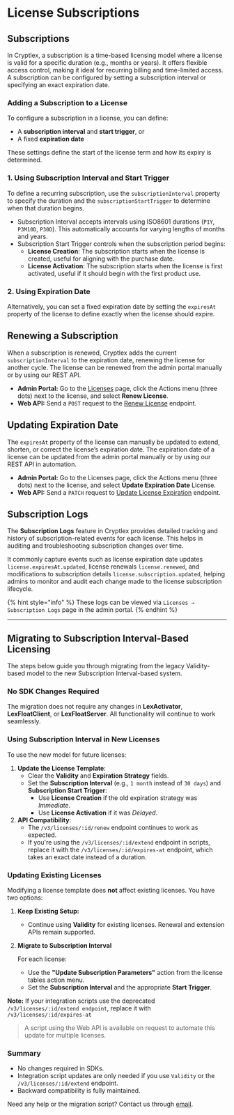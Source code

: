 # License Subscriptions

## Subscriptions

In Cryptlex, a subscription is a time-based licensing model where a license is valid for a specific duration (e.g., months or years). It offers flexible access control, making it ideal for recurring billing and time-limited access. A subscription can be configured by setting a subscription interval or specifying an exact expiration date.

### Adding a Subscription to a License

To configure a subscription in a license, you can define:

* A **subscription interval** and **start trigger**, or
* A fixed **expiration date**

These settings define the start of the license term and how its expiry is determined.

### 1. Using Subscription Interval and Start Trigger

To define a recurring subscription, use the `subscriptionInterval` property to specify the duration and the `subscriptionStartTrigger` to determine when that duration begins.

* Subscription Interval accepts intervals using ISO8601 durations (`P1Y`, `P3M10D`, `P30D`). This automatically accounts for varying lengths of months and years.
* Subscription Start Trigger controls when the subscription period begins:
  * **License Creation**: The subscription starts when the license is created, useful for aligning with the purchase date.
  * **License Activation**: The subscription starts when the license is first activated, useful if it should begin with the first product use.

### 2. Using Expiration Date

Alternatively, you can set a fixed expiration date by setting the `expiresAt` property of the license to define exactly when the license should expire.

## Renewing a Subscription

When a subscription is renewed, Cryptlex adds the current `subscriptionInterval` to the expiration date, renewing the license for another cycle. The license can be renewed from the admin portal manually or by using our REST API.

* **Admin Portal:** Go to the [Licenses](https://app.cryptlex.com/license-management/licenses) page, click the Actions menu (three dots) next to the license, and select **Renew License**.
* **Web API:** Send a `POST` request to the [Renew License](https://api.cryptlex.com/v3/docs#tag/Licenses/operation/RenewLicense) endpoint.

## Updating Expiration Date

The `expiresAt` property of the license can manually be updated to extend, shorten, or correct the license’s expiration date. The expiration date of a license can be updated from the admin portal manually or by using our REST API in automation.

* **Admin Portal:** Go to the Licenses page, click the Actions menu (three dots) next to the license, and select **Update Expiration Date** License.
* **Web API:** Send a `PATCH` request to [Update License Expiration](https://api.cryptlex.com/v3/docs#tag/Licenses/operation/UpdateExpiresAtLicense) endpoint.

## Subscription Logs

The **Subscription Logs** feature in Cryptlex provides detailed tracking and history of subscription-related events for each license. This helps in auditing and troubleshooting subscription changes over time.

It commonly capture events such as license expiration date updates `license.expiresAt.updated`, license renewals `license.renewed`, and modifications to subscription details `license.subscription.updated`, helping admins to monitor and audit each change made to the license subscription lifecycle.

{% hint style="info" %}
These logs can be viewed via `Licenses → Subscription Logs` page in the admin portal.
{% endhint %}

***

## Migrating to Subscription Interval-Based Licensing

The steps below guide you through migrating from the legacy Validity-based model to the new Subscription Interval-based system.

### No SDK Changes Required

The migration does not require any changes in **LexActivator**, **LexFloatClient**, or **LexFloatServer**. All functionality will continue to work seamlessly.

### Using Subscription Interval in New Licenses

To use the new model for future licenses:

1. **Update the License Template**:
   * Clear the **Validity** and **Expiration Strategy** fields.
   * Set the **Subscription Interval** (e.g., `1 month` instead of `30 days`) and **Subscription Start Trigger**:
     * Use **License Creation** if the old expiration strategy was _Immediate_.
     * Use **License Activation** if it was _Delayed_.
2. **API Compatibility**:
   * The `/v3/licenses/:id/renew` endpoint continues to work as expected.
   * If you're using the `/v3/licenses/:id/extend` endpoint in scripts, replace it with the `/v3/licenses/:id/expires-at` endpoint, which takes an exact date instead of a duration.

### Updating Existing Licenses

Modifying a license template does **not** affect existing licenses. You have two options:

1. **Keep Existing Setup:**
   * Continue using **Validity** for existing licenses. Renewal and extension APIs remain supported.
2.  **Migrate to Subscription Interval**

    For each license:

    * Use the **"Update Subscription Parameters"** action from the license tables action menu.
    * Set the **Subscription Interval** and the appropriate **Start Trigger**.

**Note:** If your integration scripts use the deprecated `/v3/licenses/:id/extend endpoint`, replace it with `/v3/licenses/:id/expires-at`

> A script using the Web API is available on request to automate this update for multiple licenses.

### Summary

* No changes required in SDKs.
* Integration script updates are only needed if you use `Validity` or the `/v3/licenses/:id/extend` endpoint.
* Backward compatibility is fully maintained.

Need any help or the migration script? Contact us through [email](mailto:support@cryptlex.com?Subject=Migration%20to%20Subscription).
